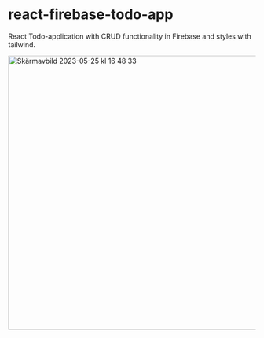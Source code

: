# react-firebase-todo-app

React Todo-application with CRUD functionality in Firebase and styles with tailwind.

<img width="558" alt="Skärmavbild 2023-05-25 kl  16 48 33" src="https://github.com/Felixeemanuel/react-firebase-todo-app/assets/75568689/fd87851c-3106-4124-8357-4a5c1a308e82">
